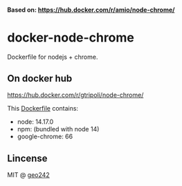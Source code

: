#### Based on: https://hub.docker.com/r/amio/node-chrome/

# docker-node-chrome

Dockerfile for nodejs + chrome.

## On docker hub

https://hub.docker.com/r/gtripoli/node-chrome/

This [Dockerfile](/Dockerfile) contains:

- node: 14.17.0
- npm: (bundled with node 14)
- google-chrome: 66

## Lincense

MIT @ [geo242](https://github.com/geo242)
